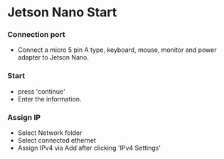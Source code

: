 # Jetson Nano Start

### Connection port
- Connect a micro 5 pin A type, keyboard, mouse, monitor and power adapter to Jetson Nano.
![]()

### Start
- press 'continue'
![]()
- Enter the information.
![]()

### Assign IP
- Select Network folder
![]()
- Select connected ethernet
![]()
- Assign IPv4 via Add after clicking 'IPv4 Settings'
![]()
